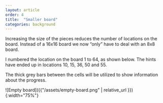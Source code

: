 ```yaml
---
layout: article
order: 4
title:  "Smaller board"
categories: background
---
```

Increasing the size of the pieces reduces the number of locations on the board.
Instead of a 16x16 board we now “only” have to deal with an 8x8 board.

I numbered the location on the board 1 to 64, as shown below.
The hints have ended up in locations 10, 15, 36, 50 and 55.

The thick grey bars between the cells will be utilized to show information about the progress.

![Empty board]({{"/assets/empty-board.png" | relative_url }}){:width="75%"}
